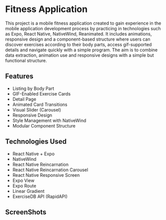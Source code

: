 # Fitness Application

This project is a mobile fitness application created to gain experience in the mobile application development process by practicing in technologies such as Expo, React Native, NativeWind, Reanimated. It includes animations, responsive design and a component-based structure where users can discover exercises according to their body parts, access gif-supported details and navigate quickly with a simple program. The aim is to combine data extraction, animation use and responsive designs with a simple but functional structure.

## Features

- Listing by Body Part
- GIF-Enabled Exercise Cards
- Detail Page
- Animated Card Transitions
- Visual Slider (Carousel)
- Responsive Design
- Style Management with NativeWind
- Modular Component Structure

## Technologies Used

- React Native + Expo
- NativeWind
- React Native Reincarnation
- React Native Reincarnation Carousel
- React Native Responsive Screen
- Expo View
- Expo Route
- Linear Gradient
- ExerciseDB API (RapidAPI)

## ScreenShots
